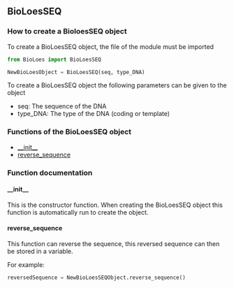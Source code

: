 ## BioLoesSEQ

### How to create a BioloesSEQ object
To create a BioLoesSEQ object, the file of the module must be imported
```python
from BioLoes import BioLoesSEQ

NewBioLoesObject = BioLoesSEQ(seq, type_DNA)
```

To create a BioLoesSEQ object the following parameters can be given to the object
* seq: The sequence of the DNA
* type_DNA: The type of the DNA (coding or template)

### Functions of the BioLoesSEQ object
* [\_\_init\_\_](\_\_init\_\_)
* [reverse_sequence](reverse_sequence)


### Function documentation

#### \_\_init\_\_
This is the constructor function. When creating the BioLoesSEQ object this function is
automatically run to create the object. 

#### reverse_sequence
This function can reverse the sequence, this reversed sequence can then be 
stored in a variable. 
  
For example:
```python
reversedSequence = NewBioLoesSEQObject.reverse_sequence()
```

